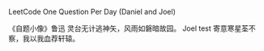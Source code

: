 LeetCode
One Question Per Day (Daniel and Joel)

   《自题小像》鲁迅
灵台无计逃神矢，风雨如磐暗故园。
Joel test
寄意寒星荃不察，我以我血荐轩辕。


